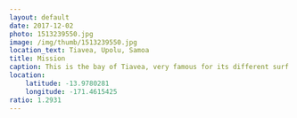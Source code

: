 ```yaml
---
layout: default
date: 2017-12-02
photo: 1513239550.jpg
image: /img/thumb/1513239550.jpg
location_text: Tiavea, Upolu, Samoa
title: Mission
caption: This is the bay of Tiavea, very famous for its different surf breaks. But we didn't go to the one up front, no too easy, we actually walked (and rock climbed) around the bay to get to the next where a better wave was. The locals call it 'mission' because it is one to get there!
location:
    latitude: -13.9780281
    longitude: -171.4615425
ratio: 1.2931
---
```

